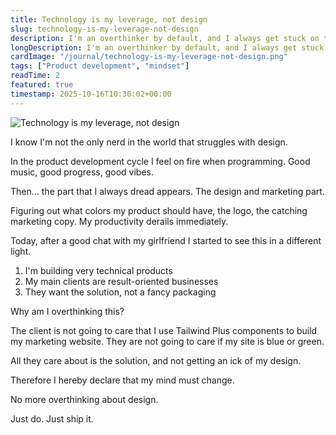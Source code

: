 ```yaml
---
title: Technology is my leverage, not design
slug: technology-is-my-leverage-not-design
description: I'm an overthinker by default, and I always get stuck on the design part of building products.
longDescription: I'm an overthinker by default, and I always get stuck on the design part of building products. I'm putting my foot down. No more!
cardImage: "/journal/technology-is-my-leverage-not-design.png"
tags: ["Product development", "mindset"]
readTime: 2
featured: true
timestamp: 2025-10-16T10:30:02+00:00
---
```


![Technology is my leverage, not design](/journal/technology-is-my-leverage-not-design.png)

I know I'm not the only nerd in the world that struggles with design.

In the product development cycle I feel on fire when programming.
Good music, good progress, good vibes.

Then... the part that I always dread appears. The design and marketing part.

Figuring out what colors my product should have, the logo, the catching marketing
copy. My productivity derails immediately.

Today, after a good chat with my girlfriend I started to see this in a different light.

1. I'm building very technical products
2. My main clients are result-oriented businesses
3. They want the solution, not a fancy packaging

Why am I overthinking this?

The client is not going to care that I use Tailwind Plus components to build my
marketing website. They are not going to care if my site is blue or green.

All they care about is the solution, and not getting an ick of my design.

Therefore I hereby declare that my mind must change.

No more overthinking about design.

Just do. Just ship it.
